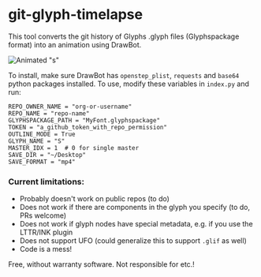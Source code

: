 # git-glyph-timelapse

This tool converts the git history of Glyphs .glyph files (Glyphspackage format) into an animation using DrawBot.

![Animated "s"](https://user-images.githubusercontent.com/5319916/212504691-6e5db4b5-6e5c-4c8f-b6d7-b250431fef80.gif)

To install, make sure DrawBot has `openstep_plist`, `requests` and `base64` python packages installed. To use, modify these variables in `index.py` and run:

```
REPO_OWNER_NAME = "org-or-username"
REPO_NAME = "repo-name"
GLYPHSPACKAGE_PATH = "MyFont.glyphspackage"
TOKEN = "a_github_token_with_repo_permission"
OUTLINE_MODE = True
GLYPH_NAME = "S"
MASTER_IDX = 1  # 0 for single master
SAVE_DIR = "~/Desktop"
SAVE_FORMAT = "mp4"
```

### Current limitations:
- Probably doesn't work on public repos (to do)
- Does not work if there are components in the glyph you specify (to do, PRs welcome)
- Does not work if glyph nodes have special metadata, e.g. if you use the LTTR/INK plugin
- Does not support UFO (could generalize this to support `.glif` as well)
- Code is a mess!

Free, without warranty software. Not responsible for etc.!
